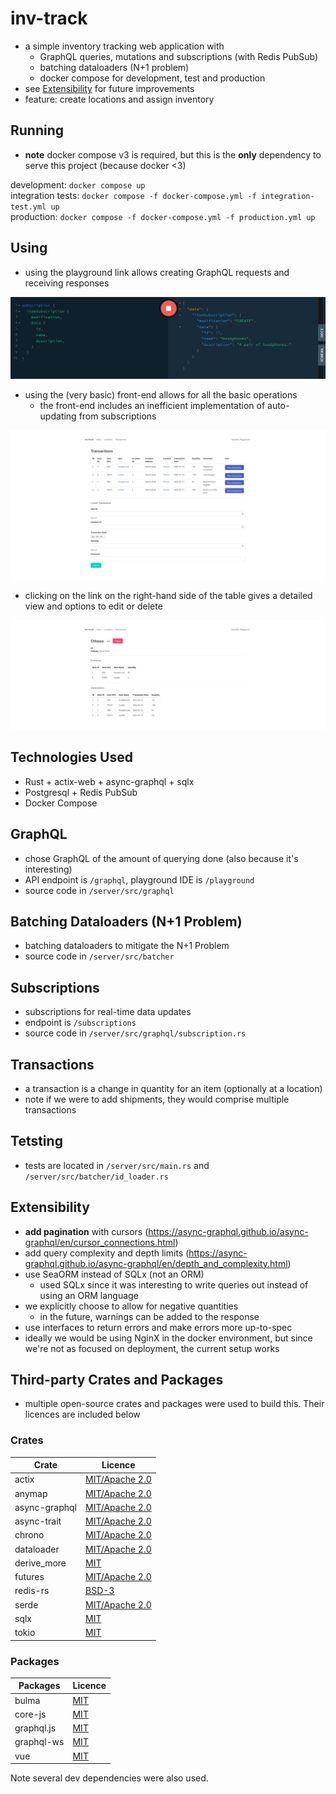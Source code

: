 # inv-track
* a simple inventory tracking web application with
  * GraphQL queries, mutations and subscriptions (with Redis PubSub)
  * batching dataloaders (N+1 problem)
  * docker compose for development, test and production
* see [Extensibility](#extensibility) for future improvements
* feature: create locations and assign inventory

## Running
* **note** docker compose v3 is required, but this is the **only** dependency to serve this project (because docker <3)

development: `docker compose up`\
integration tests: `docker compose -f docker-compose.yml -f integration-test.yml up`\
production: `docker compose -f docker-compose.yml -f production.yml up`

## Using
* using the playground link allows creating GraphQL requests and receiving responses

![subscribing to item changes](./images/subscription.png)
* using the (very basic) front-end allows for all the basic operations
  * the front-end includes an inefficient implementation of auto-updating from subscriptions

![viewing all locations](./images/transactions.png)
* clicking on the link on the right-hand side of the table gives a detailed view and options to edit or delete

![viewing a location](./images/location.png)


## Technologies Used
* Rust + actix-web + async-graphql + sqlx
* Postgresql + Redis PubSub
* Docker Compose

## GraphQL
* chose GraphQL of the amount of querying done (also because it's interesting)
* API endpoint is `/graphql`, playground IDE is `/playground`
* source code in `/server/src/graphql`
## Batching Dataloaders (N+1 Problem)
* batching dataloaders to mitigate the N+1 Problem
* source code in `/server/src/batcher`
## Subscriptions
* subscriptions for real-time data updates
* endpoint is `/subscriptions`
* source code in `/server/src/graphql/subscription.rs`
## Transactions
* a transaction is a change in quantity for an item (optionally at a location)
* note if we were to add shipments, they would comprise multiple transactions

## Tetsting
* tests are located in `/server/src/main.rs` and `/server/src/batcher/id_loader.rs`

## Extensibility
* **add pagination** with cursors (<https://async-graphql.github.io/async-graphql/en/cursor_connections.html>)
* add query complexity and depth limits (<https://async-graphql.github.io/async-graphql/en/depth_and_complexity.html>)
* use SeaORM instead of SQLx (not an ORM)
  * used SQLx since it was interesting to write queries out instead of using an ORM language
* we explicitly choose to allow for negative quantities
  * in the future, warnings can be added to the response
* use interfaces to return errors and make errors more up-to-spec
* ideally we would be using NginX in the docker environment, but since we're not as focused on deployment, the current setup works

## Third-party Crates and Packages
* multiple open-source crates and packages were used to build this. Their licences are included below

### Crates

| Crate         | Licence                                                                       |
|---------------|-------------------------------------------------------------------------------|
| actix         | [MIT/Apache 2.0](https://github.com/actix/actix#license)                      |
| anymap        | [MIT/Apache 2.0](https://github.com/chris-morgan/anymap#license)              |
| async-graphql | [MIT/Apache 2.0](https://github.com/async-graphql/async-graphql#license)      |
| async-trait   | [MIT/Apache 2.0](https://github.com/dtolnay/async-trait#license)              |
| chrono        | [MIT/Apache 2.0](https://github.com/chronotope/chrono/blob/main/LICENSE.txt)  |
| dataloader    | [MIT/Apache 2.0](https://github.com/cksac/dataloader-rs#license)              |
| derive_more   | [MIT](https://github.com/JelteF/derive_more/blob/master/LICENSE)              |
| futures       | [MIT/Apache 2.0](https://github.com/rust-lang/futures-rs#license)             |
| redis-rs      | [BSD-3](https://github.com/mitsuhiko/redis-rs/blob/master/LICENSE)            |
| serde         | [MIT/Apache 2.0](https://github.com/serde-rs/serde#license)                   |
| sqlx          | [MIT](https://github.com/jmoiron/sqlx/blob/master/LICENSE)                    |
| tokio         | [MIT](https://github.com/tokio-rs/async-stream#license)                       |

### Packages

| Packages      | Licence                                                                       |
|---------------|-------------------------------------------------------------------------------|
| bulma         | [MIT](https://github.com/jgthms/bulma#copyright-and-license-)                 |
| core-js       | [MIT](https://github.com/zloirock/core-js/blob/master/LICENSE)                |
| graphql.js    | [MIT](https://github.com/graphql/graphql-js#license)                          |
| graphql-ws    | [MIT](https://github.com/enisdenjo/graphql-ws/blob/master/LICENSE.md)         |
| vue           | [MIT](https://github.com/vuejs/vue#license)                                   |

Note several dev dependencies were also used.
